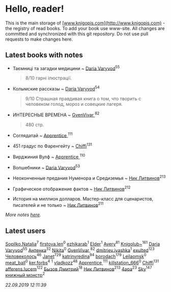 # Hello, reader!
This is the main storage of [www.knigopis.com](http://www.knigopis.com) - the registry of read books.
To add your book use www-site. All changes are committed and synchronized with this git repository.
Do not use pull requests to make changes here.


## Latest books with notes
* Таємниці та загадки медицини ~ [Daria Varyvod](users/829/829893410524253-facebook)<sup>55</sup>
    > 8/10 гарні ілюстрації.

* Колымские рассказы ~ [Daria Varyvod](users/829/829893410524253-facebook)<sup>54</sup>
    > 9/10 Страшная правдивая книга о том, что творить с человеком голод, мороз и совецкие лагеря.

* ИНТЕРЕСНЫЕ ВРЕМЕНА ~ [GvenVivar ](users/158/158266434925901-facebook)<sup>82</sup>
    > 480 стр.

* Соглядатай ~ [Apprentice ](users/528/52821952-vkontakte)<sup>111</sup>

* 451 градус по Фаренгейту ~ [Chiffi](users/105/105831994080785626680-google)<sup>131</sup>

* Вирджиния Вулф ~ [Apprentice ](users/528/52821952-vkontakte)<sup>110</sup>

* Волшебники ~ [Daria Varyvod](users/829/829893410524253-facebook)<sup>53</sup>

* Неоконченные предания Нуменора и Средиземья ~ [Ник Литвинов](users/241/241974816-vkontakte)<sup>213</sup>

* Графическое отображение фактов ~ [Ник Литвинов](users/241/241974816-vkontakte)<sup>212</sup>

* История на миллион долларов. Мастер-класс для сценаристов, писателей и не только ~ [Ник Литвинов](users/241/241974816-vkontakte)<sup>211</sup>


_More notes [here](latest_books_with_notes.md)._


## Latest users
[Sopilko.Natalia](users/414/414306980-yandex)<sup>7</sup> 
[firstova.len](users/119/119518613-yandex)<sup>0</sup> 
[ezhikarab](users/274/274952753-yandex)<sup>1</sup> 
[Elder](users/103/103250539971002098853-google)<sup>1</sup> 
[Avery](users/567/56734832-yandex)<sup>81</sup> 
[Knigolub~](users/111/111878597279669641685-google)<sup>161</sup> 
[Daria Varyvod](users/829/829893410524253-facebook)<sup>55</sup> 
[Антенка](users/118/118158645037334943900-google)<sup>32</sup> 
[Nikita](users/100/100459059793796611659-google)<sup>0</sup> 
[GvenVivar ](users/158/158266434925901-facebook)<sup>82</sup> 
[dmitriev.ivashka](users/457/45795901-vkontakte)<sup>1</sup> 
[exulted](users/100/100599204551896265722-google)<sup>123</sup> 
[Человеколось](users/174/17475979687188177329-mailru)<sup>46</sup> 
[Janet](users/108/108113656204404967440-google)<sup>729</sup> 
[katrinvredina](users/233/2336755-vkontakte)<sup>94</sup> 
[borodach](users/157/15706320-vkontakte)<sup>179</sup> 
[Leilaomsk](users/539/539382985-vkontakte)<sup>0</sup> 
[meat_ball](users/108/10893980-vkontakte)<sup>0</sup> 
[ker.forbs](users/174/174006853-vkontakte)<sup>4</sup> 
[](users/101/10156575429062828-facebook)<sup>1</sup> 
[vladkozz](users/572/57239276-vkontakte)<sup>48</sup> 
[Apprentice ](users/528/52821952-vkontakte)<sup>111</sup> 
[killstation_666](users/112/112785103-vkontakte)<sup>0</sup> 
[Chiffi](users/105/105831994080785626680-google)<sup>131</sup> 
[afferens.lucem](users/196/196071655-vkontakte)<sup>122</sup> 
[Бызов Дмитрий](users/114/1146684568850703-facebook)<sup>18</sup> 
[Ник Литвинов](users/241/241974816-vkontakte)<sup>213</sup> 
[4apa](users/117/117392596378069249667-google)<sup>23</sup> 
[Sky](users/118/118049897850017649660-google)<sup>147</sup> 
[книжный монстр](users/112/112827366114582937203-google)<sup>2</sup> 


_22.09.2019 12:11:39_
